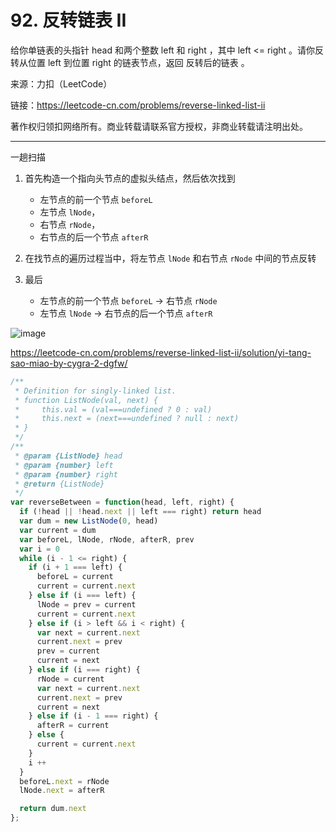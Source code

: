 # 92. 反转链表 II

给你单链表的头指针 head 和两个整数 left 和 right ，其中 left <= right 。请你反转从位置 left 到位置 right 的链表节点，返回 反转后的链表 。

来源：力扣（LeetCode）

链接：<https://leetcode-cn.com/problems/reverse-linked-list-ii>

著作权归领扣网络所有。商业转载请联系官方授权，非商业转载请注明出处。

---

一趟扫描

1. 首先构造一个指向头节点的虚拟头结点，然后依次找到
    - 左节点的前一个节点 `beforeL`
    - 左节点 `lNode`，
    - 右节点 `rNode`，
    - 右节点的后一个节点 `afterR`

2. 在找节点的遍历过程当中，将左节点 `lNode` 和右节点 `rNode` 中间的节点反转

3. 最后
    - 左节点的前一个节点 `beforeL` -> 右节点 `rNode`
    - 左节点 `lNode` -> 右节点的后一个节点 `afterR`


![image](https://user-images.githubusercontent.com/34186314/115541441-b399d580-a2d1-11eb-9729-1cd49f2fdf22.png)

https://leetcode-cn.com/problems/reverse-linked-list-ii/solution/yi-tang-sao-miao-by-cygra-2-dgfw/

```js
/**
 * Definition for singly-linked list.
 * function ListNode(val, next) {
 *     this.val = (val===undefined ? 0 : val)
 *     this.next = (next===undefined ? null : next)
 * }
 */
/**
 * @param {ListNode} head
 * @param {number} left
 * @param {number} right
 * @return {ListNode}
 */
var reverseBetween = function(head, left, right) {
  if (!head || !head.next || left === right) return head
  var dum = new ListNode(0, head)
  var current = dum
  var beforeL, lNode, rNode, afterR, prev
  var i = 0
  while (i - 1 <= right) {
    if (i + 1 === left) {
      beforeL = current
      current = current.next
    } else if (i === left) {
      lNode = prev = current
      current = current.next
    } else if (i > left && i < right) {
      var next = current.next
      current.next = prev
      prev = current
      current = next
    } else if (i === right) {
      rNode = current
      var next = current.next
      current.next = prev
      current = next
    } else if (i - 1 === right) {
      afterR = current
    } else {
      current = current.next
    }
    i ++
  }
  beforeL.next = rNode
  lNode.next = afterR

  return dum.next
};
```
